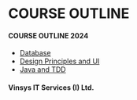 # COURSE  OUTLINE
#### COURSE OUTLINE 2024
* [Database](TDITC-2024_DatabaseCurriculum-060524-1343-134.pdf)
* [Design Principles and UI ](TDITC-2024-UICurriculum-070524-1006-310.pdf)
* [Java and TDD](TDITC-2024-JavaCurriculum080524.pdf)
#### Vinsys IT Services (I) Ltd.
